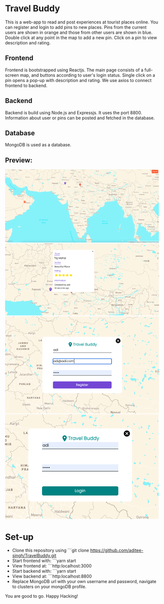 # Travel Buddy

This is a web-app to read and post experiences at tourist places online. You can register and login to add pins to new places. 
Pins from the current users are shown in orange and those from other users are shown in blue. 
Double click at any point in the map to add a new pin. Click on a pin to view description and rating. 

## Frontend

Frontend is bootstrapped using Reactjs. 
The main page consists of a full-screen map, and buttons according to user's login status. Single click on a pin opens a pop-up with description and rating. We use axios to connect frontend to backend.

## Backend

Backend is build using Node.js and Expressjs. It uses the port 8800. Information about user or pins can be posted and fetched in the database. 

## Database

MongoDB is used as a database. 

## Preview: 

![Hero](./frontend/public/images/image1.png)
![Pop-Up](./frontend/public/images/image2.png)
![Register](./frontend/public/images/image3.png)
![Login](./frontend/public/images/image4.png)

# Set-up

* Clone this repository using ```git clone https://github.com/aditee-singh/TravelBuddy.git
* Start frontend with: ```yarn start
* View frontend at: ```http:localhost:3000
* Start backend with: ```yarn start
* View backend at: ```http:localhost:8800
* Replace MongoDB url with your own username and password, navigate to clusters on your mongoDB profile.

You are good to go. Happy Hacking!